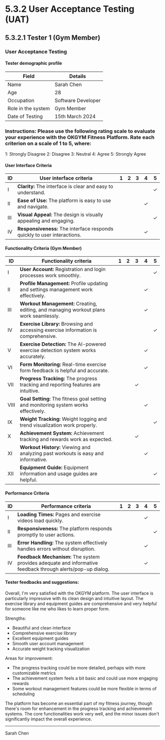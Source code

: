 # 5.3.2 User Acceptance Testing (UAT)

## 5.3.2.1 Tester 1 (Gym Member)

### User Acceptance Testing

#### Tester demographic profile
| Field              | Details                |
|-------------------|------------------------|
| Name              | Sarah Chen             |
| Age               | 28                     |
| Occupation        | Software Developer     |
| Role in the system| Gym Member            |
| Date of Testing   | 15th March 2024       |

### Instructions: Please use the following rating scale to evaluate your experience with the OKGYM Fitness Platform. Rate each criterion on a scale of 1 to 5, where:

1: Strongly Disagree
2: Disagree
3: Neutral
4: Agree
5: Strongly Agree

#### User Interface Criteria
| ID | User interface criteria | 1 | 2 | 3 | 4 | 5 |
|----|------------------------|---|---|---|---|---|
| I  | **Clarity:** The interface is clear and easy to understand. | | | | |✓|
| II | **Ease of Use:** The platform is easy to use and navigate. | | | |✓| |
| III| **Visual Appeal:** The design is visually appealing and engaging. | | | | |✓|
| IV | **Responsiveness:** The interface responds quickly to user interactions. | | | |✓| |

#### Functionality Criteria (Gym Member)
| ID | Functionality criteria | 1 | 2 | 3 | 4 | 5 |
|----|----------------------|---|---|---|---|---|
| I  | **User Account:** Registration and login processes work smoothly. | | | | |✓|
| II | **Profile Management:** Profile updating and settings management work effectively. | | | |✓| |
| III| **Workout Management:** Creating, editing, and managing workout plans work seamlessly. | | | |✓| |
| IV | **Exercise Library:** Browsing and accessing exercise information is comprehensive. | | | | |✓|
| V  | **Exercise Detection:** The AI-powered exercise detection system works accurately. | | | |✓| |
| VI | **Form Monitoring:** Real-time exercise form feedback is helpful and accurate. | | | |✓| |
| VII| **Progress Tracking:** The progress tracking and reporting features are intuitive. | | |✓| | |
| VIII| **Goal Setting:** The fitness goal setting and monitoring system works effectively. | | | |✓| |
| IX | **Weight Tracking:** Weight logging and trend visualization work properly. | | | | |✓|
| X  | **Achievement System:** Achievement tracking and rewards work as expected. | | |✓| | |
| XI | **Workout History:** Viewing and analyzing past workouts is easy and informative. | | | |✓| |
| XII| **Equipment Guide:** Equipment information and usage guides are helpful. | | | | |✓|

#### Performance Criteria
| ID | Performance criteria | 1 | 2 | 3 | 4 | 5 |
|----|---------------------|---|---|---|---|---|
| I  | **Loading Times:** Pages and exercise videos load quickly. | | | |✓| |
| II | **Responsiveness:** The platform responds promptly to user actions. | | | | |✓|
| III| **Error Handling:** The system effectively handles errors without disruption. | | | |✓| |
| IV | **Feedback Mechanism:** The system provides adequate and informative feedback through alerts/pop-up dialog. | | | |✓| |

#### Tester feedbacks and suggestions:
Overall, I'm very satisfied with the OKGYM platform. The user interface is particularly impressive with its clean design and intuitive layout. The exercise library and equipment guides are comprehensive and very helpful for someone like me who likes to learn proper form.

Strengths:
- Beautiful and clean interface
- Comprehensive exercise library
- Excellent equipment guides
- Smooth user account management
- Accurate weight tracking visualization

Areas for improvement:
- The progress tracking could be more detailed, perhaps with more customizable metrics
- The achievement system feels a bit basic and could use more engaging rewards
- Some workout management features could be more flexible in terms of scheduling

The platform has become an essential part of my fitness journey, though there's room for enhancement in the progress tracking and achievement systems. The core functionalities work very well, and the minor issues don't significantly impact the overall experience.

___________________
Sarah Chen 
